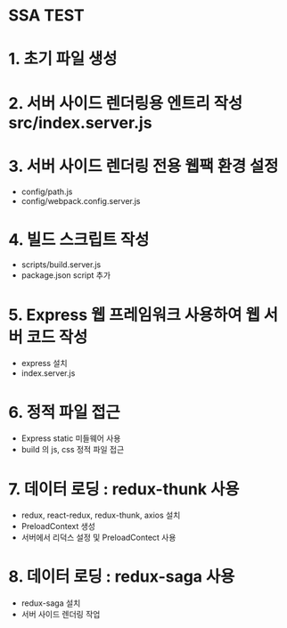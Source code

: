 # SSA TEST #

# 1. 초기 파일 생성

# 2. 서버 사이드 렌더링용 엔트리 작성 src/index.server.js

# 3. 서버 사이드 렌더링 전용 웹팩 환경 설정
- config/path.js
- config/webpack.config.server.js

# 4. 빌드 스크립트 작성
- scripts/build.server.js
- package.json script 추가

# 5. Express 웹 프레임워크 사용하여 웹 서버 코드 작성
- express 설치
- index.server.js

# 6. 정적 파일 접근
- Express static 미들웨어 사용
- build 의 js, css 정적 파일 접근

# 7. 데이터 로딩 : redux-thunk 사용
- redux, react-redux, redux-thunk, axios 설치
- PreloadContext 생성 
- 서버에서 리덕스 설정 및 PreloadContect 사용

# 8. 데이터 로딩 : redux-saga 사용
- redux-saga 설치
- 서버 사이드 렌더링 작업